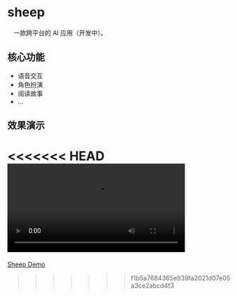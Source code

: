 # sheep

&emsp;一款跨平台的 AI 应用（开发中）。

## 核心功能

- 语音交互
- 角色扮演
- 阅读故事
- ...

## 效果演示

<<<<<<< HEAD
<video width="400" controls>
  <source src="https://github.com/NingNing0111/sheep/raw/master/doc/video/sheep.webm" type="video/webm">
</video>
=======
[Sheep Demo](https://pgthinker.me/wp-content/uploads/2024/04/sheep.webm)





>>>>>>> f1b5a7684365e939fa2021d07e05a3ce2abcd4f3
